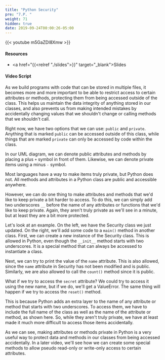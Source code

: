 ```yaml
---
title: "Python Security"
pre: "7.P. "
weight: 71
hidden: true
date: 2019-09-24T00:00:26-05:00
---
```


{{< youtube m5GaZDI8Xmw >}}

#### Resources

* <a href="{{<relref "./slides">}}" target="_blank">Slides</a>

#### Video Script

As we build programs with code that can be stored in multiple files, it becomes more and more important to be able to restrict access to certain attributes or methods, protecting them from being accessed outside of the class. This helps us maintain the data integrity of anything stored in our classes, and also prevents us from making intended mistakes by accidentally changing values that we shouldn't change or calling methods that we shouldn't call.

Right now, we have two options that we can use: `public` and `private`. Anything that is marked `public` can be accessed outside of this class, while things that are marked `private` can only be accessed by code within the class.

In our UML diagram, we can denote public attributes and methods by placing a plus `+` symbol in front of them. Likewise, we can denote private items using a minus `-` symbol.

Most languages have a way to make items truly private, but Python does not. All methods and attributes in a Python class are public and accessible anywhere.

However, we can do one thing to make attributes and methods that we'd like to keep private a bit harder to access. To do this, we can simply add two underscores `__` before the name of any attributes or functions that we'd like to keep private. Again, they aren't truly private as we'll see in a minute, but at least they are a bit more protected.

Let's look at an example. On the left, we have the Security class we just updated. On the right, we'll add some code to a `main()` method in another class. First, we can create a new instance of the Security class. This is allowed in Python, even though the `__init__` method starts with two underscores. It is a special method that can always be accessed to instantiate a class.

Next, we can try to print the value of the `name` attribute. This is also allowed, since the `name` attribute in Security has not been modified and is public. Similarly, we are also allowed to call the `count()` method since it is public.

What if we try to access the `secret` attribute? We could try to access it using the new name, but if we do, we'll get a ValueError. The same thing will happen if we try to access the `reset()` method.

This is because Python adds an extra layer to the name of any attribute or method that starts with two underscores. To access them, we have to include the full name of the class as well as the name of the attribute or method, as shown here. So, while they aren't truly private, we have at least made it much more difficult to access those items accidentally.

As we can see, making attributes or methods private in Python is a very useful way to protect data and methods in our classes from being accessed accidentally. In a later video, we'll see how we can create some special methods to allow pseudo read-only or write-only access to certain attributes.
